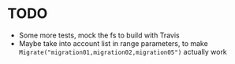 # TODO

- Some more tests, mock the fs to build with Travis
- Maybe take into account list in range parameters, to make `Migrate("migration01,migration02,migration05")` actually work